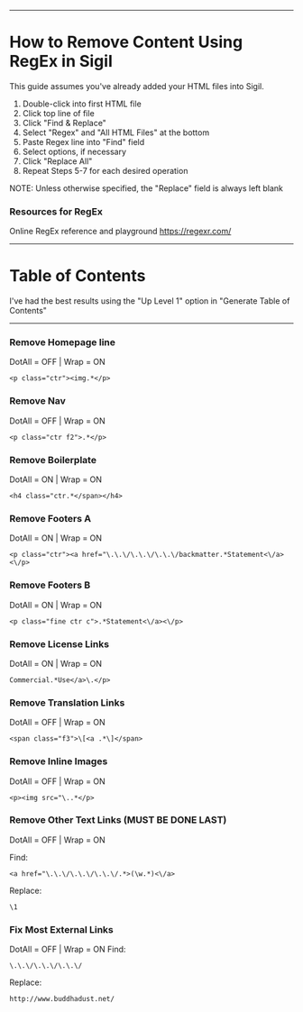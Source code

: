 -------------------------------

# How to Remove Content Using RegEx in Sigil

This guide assumes you've already added your HTML files into Sigil.

1. Double-click into first HTML file
2. Click top line of file
3. Click "Find & Replace"
4. Select "Regex" and "All HTML Files" at the bottom
5. Paste Regex line into "Find" field
6. Select options, if necessary
7. Click "Replace All"
8. Repeat Steps 5-7 for each desired operation

NOTE: Unless otherwise specified, the "Replace" field is always left blank

### Resources for RegEx

Online RegEx reference and playground
https://regexr.com/

- - -

# Table of Contents

I've had the best results using the "Up Level 1" option in "Generate Table of Contents"

-------------------------------


### Remove Homepage line
DotAll = OFF | Wrap = ON

`<p class="ctr"><img.*</p>`


### Remove Nav
DotAll = OFF | Wrap = ON

`<p class="ctr f2">.*</p>`


### Remove Boilerplate
DotAll = ON | Wrap = ON

`<h4 class="ctr.*</span></h4>`


### Remove Footers A
DotAll = ON | Wrap = ON

`<p class="ctr"><a href="\.\.\/\.\.\/\.\.\/backmatter.*Statement<\/a><\/p>`


### Remove Footers B
DotAll = ON | Wrap = ON

`<p class="fine ctr c">.*Statement<\/a><\/p>`


### Remove License Links
DotAll = ON | Wrap = ON

`Commercial.*Use</a>\.</p>`


### Remove Translation Links
DotAll = OFF | Wrap = ON

`<span class="f3">\[<a .*\]</span>`


### Remove Inline Images
DotAll = OFF | Wrap = ON

`<p><img src="\..*</p>`


### Remove Other Text Links (MUST BE DONE LAST)
DotAll = OFF | Wrap = ON

Find:

`<a href="\.\.\/\.\.\/\.\.\/.*>(\w.*)<\/a>`

Replace:

`\1`


### Fix Most External Links
DotAll = OFF | Wrap = ON
Find:

`\.\.\/\.\.\/\.\.\/`

Replace:

`http://www.buddhadust.net/`
